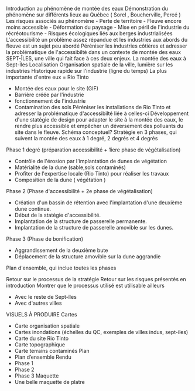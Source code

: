 Introduction au phénomène de montée des eaux 
Démonstration du phénomène sur différents lieux au Québec ( Sorel , Boucherville, Percé )
Les risques associés au phénomène 
    - Perte de territoire
    - Fleuve encore moins accessible
    - Déformation du paysage
    - Mise en péril de l'industrie du récréotourisme
    - Risques écologiques liés aux berges industrialisées
L'accessibilité un problème assez répandue et les industries aux abords du fleuve est un sujet peu abordé
Péréniser les industries côtières et adresser la problématique de l'accessibilté dans un contexte de montée des eaux
SEPT-ÎLES, une ville qui fait face à ces deux enjeux. 
La montée des eaux à Sept-Îles
Localisation 
Organisation spatiale de la ville, lumière sur les industries
Historique rapide sur l'industrie (ligne du temps)
La plus importante d'entre eux = Rio Tinto
 - Montée des eaux pour le site (GIF)
 - Barrière créée par l'industrie
 - fonctionnement de l'industrie
 - Contamination des sols
Péréniser les installations de Rio Tinto et adresser la problématique d'accessibilté liée à celles-ci
Développement d'une statégie de design pour adapter le site à la montée des eaux, le rendre plus accessible et empêcher un déversement des polluants du site dans le fleuve. 
Schéma conceptuel?
Stratégie en 3 phases, qui suivent la montée des eaux à 1 degré, 2 degrés et 4 degrés

Phase 1 degré (préparation accessibilité + 1iere phase de végétalisation)
  - Contrôle de l'érosion  par l'implantation de dunes de végétation
  - Matérialité de la dune (sable,sols contaminés)
  - Profiter de l'expertise locale (Rio Tinto) pour réaliser les travaux
  - Composition de la dune ( végétation )

Phase 2 (Phase d'accessibilité + 2e phase de végétalisation)

  - Création d'un bassin de rétention avec l'implantation d'une deuxième dune continue. 
  - Début de la statégie d'accessibilité. 
  - Implantation de la structure de passerelle permanente.
  - Implantation de la structure de passerelle amovible sur les dunes. 

Phase 3 (Phase de bonification)

  - Aggrandissement de la deuxième bute
  - Déplacement de la structure amovible sur la dune aggrandie

Plan d'ensemble, qui inclue toutes les phases

Retour sur le processus de la stratégie
Retour sur les risques présentés en introduction
Montrer que le processus utilisé est utilisable ailleurs
   - Avec le reste de Sept-îles
   - Avec d'autres villes

VISUELS À PRODUIRE
Cartes 
-	Carte organisation spatiale
-	Cartes inondations (échelles du QC, exemples de villes indus, sept-iles)
-	Carte du site Rio Tinto
-	Carte topographique
-	Carte terrains contaminés
Plan 
-	Plan d’ensemble
Rendu 
-	Phase 1 
-	Phase 2
-	Phase 3
Maquette
-	Une belle maquette de platre



